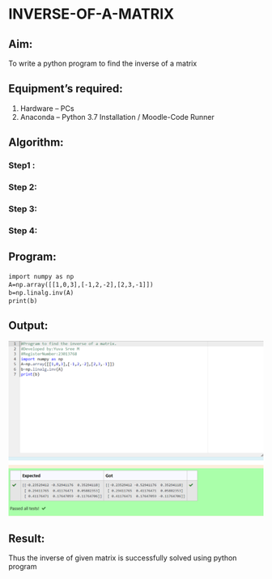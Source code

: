 # INVERSE-OF-A-MATRIX
## Aim:
To write a python program to find the inverse of a matrix
## Equipment’s required:
1. 	Hardware – PCs
2. 	Anaconda – Python 3.7 Installation / Moodle-Code Runner
## Algorithm:
### Step1 : 
### Step 2: 
### Step 3: 
### Step 4: 

## Program:
```
import numpy as np
A=np.array([[1,0,3],[-1,2,-2],[2,3,-1]])
b=np.linalg.inv(A)
print(b)

```
## Output:
![Alt text](inversematrix.png)

## Result:
Thus the inverse of given matrix is successfully solved using python program

